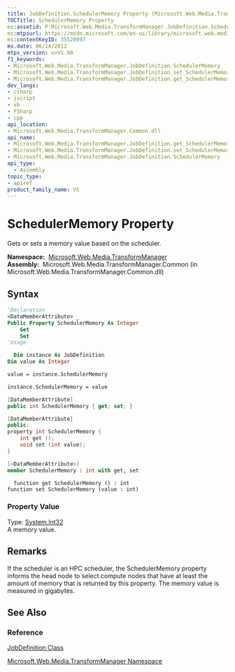 ```yaml
---
title: JobDefinition.SchedulerMemory Property (Microsoft.Web.Media.TransformManager)
TOCTitle: SchedulerMemory Property
ms:assetid: P:Microsoft.Web.Media.TransformManager.JobDefinition.SchedulerMemory
ms:mtpsurl: https://msdn.microsoft.com/en-us/library/microsoft.web.media.transformmanager.jobdefinition.schedulermemory(v=VS.90)
ms:contentKeyID: 35520997
ms.date: 06/14/2012
mtps_version: v=VS.90
f1_keywords:
- Microsoft.Web.Media.TransformManager.JobDefinition.SchedulerMemory
- Microsoft.Web.Media.TransformManager.JobDefinition.set_SchedulerMemory
- Microsoft.Web.Media.TransformManager.JobDefinition.get_SchedulerMemory
dev_langs:
- csharp
- jscript
- vb
- FSharp
- cpp
api_location:
- Microsoft.Web.Media.TransformManager.Common.dll
api_name:
- Microsoft.Web.Media.TransformManager.JobDefinition.get_SchedulerMemory
- Microsoft.Web.Media.TransformManager.JobDefinition.set_SchedulerMemory
- Microsoft.Web.Media.TransformManager.JobDefinition.SchedulerMemory
api_type:
  - Assembly
topic_type:
- apiref
product_family_name: VS
---
```


# SchedulerMemory Property

Gets or sets a memory value based on the scheduler.

**Namespace:**  [Microsoft.Web.Media.TransformManager](microsoft-web-media-transformmanager-namespace.md)  
**Assembly:**  Microsoft.Web.Media.TransformManager.Common (in Microsoft.Web.Media.TransformManager.Common.dll)

## Syntax

```vb
'Declaration
<DataMemberAttribute> _
Public Property SchedulerMemory As Integer
    Get
    Set
'Usage

  Dim instance As JobDefinition
Dim value As Integer

value = instance.SchedulerMemory

instance.SchedulerMemory = value
```

```csharp
[DataMemberAttribute]
public int SchedulerMemory { get; set; }
```

```cpp
[DataMemberAttribute]
public:
property int SchedulerMemory {
    int get ();
    void set (int value);
}
```

``` fsharp
[<DataMemberAttribute>]
member SchedulerMemory : int with get, set
```

```jscript
  function get SchedulerMemory () : int
function set SchedulerMemory (value : int)
```

### Property Value

Type: [System.Int32](https://msdn.microsoft.com/library/td2s409d)  
A memory value.  

## Remarks

If the scheduler is an HPC scheduler, the SchedulerMemory property informs the head node to select compute nodes that have at least the amount of memory that is returned by this property. The memory value is measured in gigabytes.

## See Also

### Reference

[JobDefinition Class](jobdefinition-class-microsoft-web-media-transformmanager.md)

[Microsoft.Web.Media.TransformManager Namespace](microsoft-web-media-transformmanager-namespace.md)

